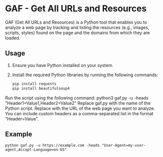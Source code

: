 # GAF - Get All URLs and Resources

GAF (Get All URLs and Resources) is a Python tool that enables you to analyze a web page by tracking and listing the resources (e.g., images, scripts, styles) found on the page and the domains from which they are loaded.

## Usage
1. Ensure you have Python installed on your system.

2. Install the required Python libraries by running the following commands:

   ```bash
   pip install requests
   pip install beautifulsoup4

Run the script using the following command: 
python3 gaf.py -u <URL> -heads "Header1=Value1,Header2=Value2"
    Replace gaf.py with the name of the Python script.
    Replace <URL> with the URL of the web page you want to analyze.
    You can include custom headers as a comma-separated list in the format "Header=Value".

## Example
```
python gaf.py -u https://example.com -heads "User-Agent=my-user-agent,Accept-Language=en-US"
```
